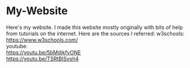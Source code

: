 # My-Website
Here's my website.
I made this website mostly originally with bits of help from tutorials on the internet.
Here are the sources I referred:
w3schools:  https://www.w3schools.com/  
youtube:  
https://youtu.be/5bMdjkfvONE  
https://youtu.be/TSRtBISvsh4

